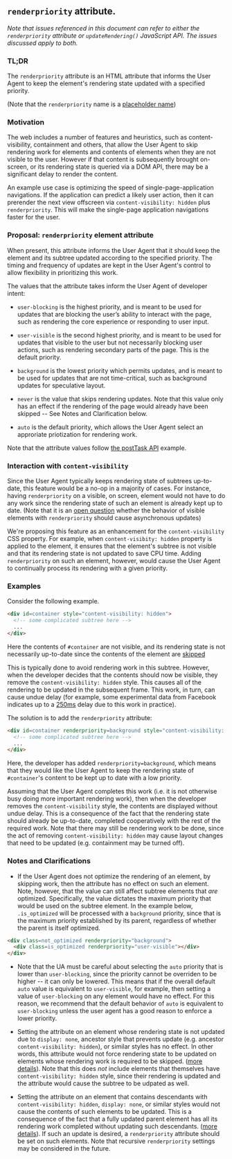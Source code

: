 ## `renderpriority` attribute.

_Note that issues referenced in this document can refer to either the
`renderpriority` attribute or `updateRendering()` JavaScript API. The issues
discussed apply to both._

### TL;DR
The `renderpriority` attribute is an HTML attribute that informs the User
Agent to keep the element's rendering state updated with a specified priority.

(Note that the `renderpriority` name is a
[placeholder name](https://github.com/WICG/display-locking/issues/200))

### Motivation
The web includes a number of features and heuristics, such as
content-visibility, containment and others, that allow the User Agent to skip
rendering work for elements and contents of elements when they are not visible to the
user. However if that content is subsequently brought on-screen, or its rendering state is
queried via a DOM API, there may be a significant delay to render the content.

An example use case is optimizing the speed of single-page-application navigations. If
the application can predict a likely user action, then it can prerender the next
view offscreen via `content-visibility: hidden` plus `renderpriority`. This will make the
single-page application navigations faster for the user.

### Proposal: `renderpriority` element attribute
When present, this attribute informs the User Agent that it should keep the
element and its subtree updated according to the specified priority. The timing
and frequency of updates are kept in the User Agent's control to allow
flexibility in prioritizing this work.

The values that the attribute takes inform the User Agent of developer intent:
* `user-blocking` is the highest priority, and is meant to be used for updates
  that are blocking the user’s ability to interact with the page, such as
  rendering the core experience or responding to user input.

* `user-visible` is the second highest priority, and is meant to be used for
  updates that visible to the user but not necessarily blocking user actions,
  such as rendering secondary parts of the page. This is the default priority.

* `background` is the lowest priority which permits updates, and is meant to be
  used for updates that are not time-critical, such as background updates for
  speculative layout.

* `never` is the value that skips rendering updates. Note that this value only
  has an effect if the rendering of the page would already have been skipped --
  See Notes and Clarification below.

* `auto` is the default priority, which allows the User Agent select an
  approriate priotization for rendering work.

Note that the attribute values follow [the postTask API](https://wicg.github.io/scheduling-apis/#sec-task-priorities)
example.


### Interaction with `content-visibility`
Since the User Agent typically keeps rendering state of subtrees up-to-date,
this feature would be a no-op in a majority of cases. For instance, having
`renderpriority` on a visible, on screen, element would not have to do any
work since the rendering state of such an element is already kept up to date.
(Note that it is an [open question](https://github.com/WICG/display-locking/issues/202)
whether the behavior of visible elements with `renderpriority` should cause
asynchronous updates)

We're proposing this feature as an enhancement for the `content-visibility` CSS
property. For example, when `content-visibity: hidden` property is applied to
the element, it ensures that the element's subtree is not visible and that its
rendering state is not updated to save CPU time. Adding `renderpriority` on
such an element, however, would cause the User Agent to continually process its
rendering with a given priority.

### Examples

Consider the following example.

```html
<div id=container style="content-visibility: hidden">
  <!-- some complicated subtree here -->
  ...
</div>
```

Here the contents of `#container` are not visible, and its rendering state
is not necessarily up-to-date since the contents of the element are
[skipped](https://www.w3.org/TR/css-contain-2/#skips-its-contents)

This is typically done to avoid rendering work in this subtree. However, when
the developer decides that the contents should now be visible, they remove
the `content-visibility: hidden` style. This causes all of the rendering to be
updated in the subsequent frame. This work, in turn, can cause undue delay
(for example, some experimental data from Facebook indicates up to a
[250ms](https://web.dev/content-visibility/#hiding-content-with-content-visibility:-hidden)
delay due to this work in practice).

The solution is to add the `renderpriority` attribute:

```html
<div id=container renderpriority=background style="content-visibility: hidden">
  <!-- some complicated subtree here -->
  ...
</div>
```

Here, the developer has added `renderpriority=background`, which means that they
would like the User Agent to keep the rendering state of `#container`'s content
to be kept up to date with a low priority.

Assuming that the User Agent completes this work (i.e. it is not otherwise busy
doing more important rendering work), then when the developer removes the
`content-visibility` style, the contents are displayed without undue delay.
This is a consequence of the fact that the rendering state should already be
up-to-date, completed cooperatively with the rest of the required work. Note
that there may still be rendering work to be done, since the act of removing
`content-visibility: hidden` may cause layout changes that need to be updated
(e.g. containment may be turned off).


### Notes and Clarifications
* If the User Agent does not optimize the rendering of an element, by skipping
  work, then the attribute has no effect on such an element. Note, however, that
  the value can still affect subtree elements that _are_ optimized.
  Specifically, the value dictates the maximum priority that would be used on
  the subtree element. In the example below, `.is_optimized` will be processed
  with a `background` priority, since that is the maximum priority established
  by its parent, regardless of whether the parent is itself optimized.

```html
<div class=not_optimized renderpriority="background">
  <div class=is_optimized renderpriority="user-visible"></div>
</div>
```

* Note that the UA must be careful about selecting the `auto` priority that is
  lower than `user-blocking`, since the priority cannot be overriden to be
  higher -- it can only be lowered. This means that if the overall default
  `auto` value is equivalent to `user-visible`, for example, then setting a
  value of `user-blocking` on any element would have no effect. For this reason,
  we recommend that the default behavior of `auto` is equivalent to
  `user-blocking` unless the user agent has a good reason to enforce a lower
  priority.

* Setting the attribute on an element whose rendering state is not updated due
  to `display: none`, ancestor style that prevents update (e.g. ancestor
  `content-visibility: hidden`), or similar styles has no effect. In other
  words, this attribute would not force rendering state to be updated on
  elements whose rendering work is required to be skipped. ([more
  details](https://github.com/WICG/display-locking/issues/199)). Note that this
  does _not_ include elements that themselves have `content-visibility: hidden`
  style, since their rendering is updated and the attribute would cause the
  subtree to be udpated as well.

* Setting the attribute on an element that contains descendants with
  `content-visibility: hidden`, `display: none`, or similar styles would not
  cause the contents of such elements to be updated. This is a consequence of
  the fact that a fully updated parent element has all its rendering work
  completed without updating such descendants. ([more details](https://github.com/WICG/display-locking/issues/196)).
  If such an update is desired, a `renderpriority` attribute should be set on
  such elements. Note that recursive `renderpriority` settings may be considered
  in the future.

